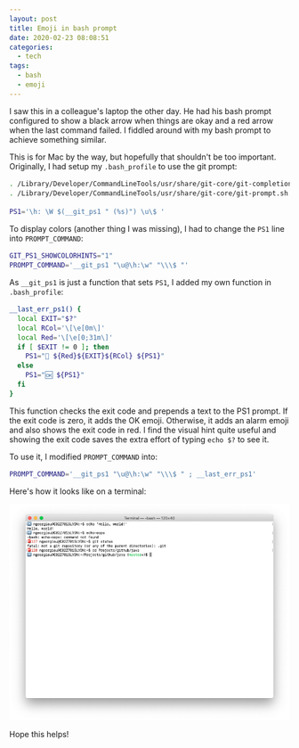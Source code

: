 ```yaml
---
layout: post
title: Emoji in bash prompt
date: 2020-02-23 08:08:51
categories:
  - tech
tags:
  - bash
  - emoji
---
```


I saw this in a colleague's laptop the other day. He had his bash prompt
configured to show a black arrow when things are okay and a red arrow when the
last command failed. I fiddled around with my bash prompt to achieve something
similar.

This is for Mac by the way, but hopefully that shouldn't be too important.
Originally, I had setup my `.bash_profile` to use the git prompt:

```sh
. /Library/Developer/CommandLineTools/usr/share/git-core/git-completion.bash
. /Library/Developer/CommandLineTools/usr/share/git-core/git-prompt.sh

PS1='\h: \W $(__git_ps1 " (%s)") \u\$ '
```

To display colors (another thing I was missing), I had to change the `PS1` line
into `PROMPT_COMMAND`:

```sh
GIT_PS1_SHOWCOLORHINTS="1"
PROMPT_COMMAND='__git_ps1 "\u@\h:\w" "\\\$ "'
```

As `__git_ps1` is just a function that sets `PS1`, I added my own function in
`.bash_profile`:

```sh
__last_err_ps1() {
  local EXIT="$?"
  local RCol='\[\e[0m\]'
  local Red='\[\e[0;31m\]'
  if [ $EXIT != 0 ]; then
    PS1="🚨 ${Red}${EXIT}${RCol} ${PS1}"
  else
    PS1="🆗 ${PS1}"
  fi
}
```

This function checks the exit code and prepends a text to the PS1 prompt. If the
exit code is zero, it adds the OK emoji. Otherwise, it adds an alarm emoji and
also shows the exit code in red. I find the visual hint quite useful and showing
the exit code saves the extra effort of typing `echo $?` to see it.

To use it, I modified `PROMPT_COMMAND` into:

```sh
PROMPT_COMMAND='__git_ps1 "\u@\h:\w" "\\\$ " ; __last_err_ps1'
```

Here's how it looks like on a terminal:

![Emoji in bash prompt](/assets/2020/2020-02-23-emoji-bash.png)

Hope this helps!
